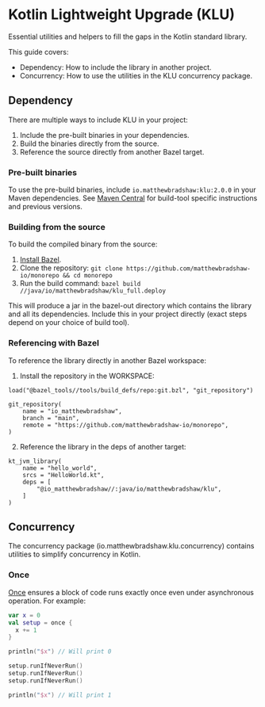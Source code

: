 # Kotlin Lightweight Upgrade (KLU)

Essential utilities and helpers to fill the gaps in the Kotlin standard library.

This guide covers:

- Dependency: How to include the library in another project.
- Concurrency: How to use the utilities in the KLU concurrency package.

## Dependency

There are multiple ways to include KLU in your project:

1. Include the pre-built binaries in your dependencies.
2. Build the binaries directly from the source.
3. Reference the source directly from another Bazel target.

### Pre-built binaries

To use the pre-build binaries, include `io.matthewbradshaw:klu:2.0.0` in your Maven dependencies. See [Maven Central](https://search.maven.org/artifact/io.matthewbradshaw/klu) for build-tool specific instructions and previous versions.

### Building from the source

To build the compiled binary from the source:

1. [Install Bazel](https://docs.bazel.build/versions/main/install.html).
2. Clone the repository: `git clone https://github.com/matthewbradshaw-io/monorepo && cd monorepo`
3. Run the build command: `bazel build //java/io/matthewbradshaw/klu_full.deploy`

This will produce a jar in the bazel-out directory which contains the library and all its dependencies. Include this in your project directly (exact steps depend on your choice of build tool).

### Referencing with Bazel

To reference the library directly in another Bazel workspace:

1. Install the repository in the WORKSPACE:

```
load("@bazel_tools//tools/build_defs/repo:git.bzl", "git_repository")

git_repository(
    name = "io_matthewbradshaw",
    branch = "main",
    remote = "https://github.com/matthewbradshaw-io/monorepo",
)
```

2. Reference the library in the deps of another target:

```
kt_jvm_library(
    name = "hello_world",
    srcs = "HelloWorld.kt",
    deps = [
        "@io_matthewbradshaw//:java/io/matthewbradshaw/klu",
    ]
)
```

## Concurrency

The concurrency package (io.matthewbradshaw.klu.concurrency) contains utilities to simplify concurrency in Kotlin.

### Once

[Once](https://github.com/matthewbradshaw-io/monorepo/blob/main/java/io/matthewbradshaw/klu/concurrency/Once.kt) ensures a block of code runs exactly once even under asynchronous operation. For example:

```kotlin
var x = 0
val setup = once {
  x += 1
}

println("$x") // Will print 0

setup.runIfNeverRun()
setup.runIfNeverRun()
setup.runIfNeverRun()

println("$x") // Will print 1
```
